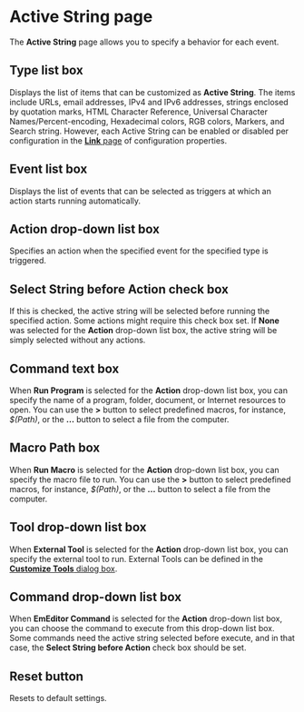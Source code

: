 # Active String page

The **Active String** page allows you to specify a behavior for each event.

## Type list box

Displays the list of items that can be customized as **Active String**. The items include URLs, email addresses, IPv4 and IPv6 addresses, strings enclosed by quotation marks, HTML Character Reference, Universal Character Names/Percent-encoding, Hexadecimal colors, RGB colors, Markers, and Search string. However, each Active String can be enabled or disabled per configuration in the [**Link** page](../../properties/link/index) of configuration properties.

## Event list box

Displays the list of events that can be selected as triggers at which an action starts running automatically.

## Action drop-down list box

Specifies an action when the specified event for the specified type is triggered.

## Select String before Action check box

If this is checked, the active string will be selected before running the specified action. Some actions might require this check box set. If **None** was selected for the **Action** drop-down list box, the active string will be simply selected without any actions.

## Command text box

When **Run Program** is selected for the **Action** drop-down list box, you can specify the name of a program, folder, document, or Internet resources to open. You can use the **>** button to select predefined macros, for instance, _$(Path)_, or the **...** button to select a file from the computer.

## Macro Path box

When **Run Macro** is selected for the **Action** drop-down list box, you can specify the macro file to run. You can use the **>** button to select predefined macros, for instance, _$(Path)_, or the **...** button to select a file from the computer.

## Tool drop-down list box

When **External Tool** is selected for the **Action** drop-down list box, you can specify the external tool to run. External Tools can be defined in the [**Customize Tools** dialog box](../../tools/index).

## Command drop-down list box

When **EmEditor Command** is selected for the **Action** drop-down list box, you can choose the command to execute from this drop-down list box. Some commands need the active string selected before execute, and in that case, the **Select String before Action** check box should be set.

## Reset button

Resets to default settings.

